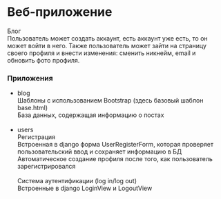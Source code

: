 # Веб-приложение 
Блог<br>
Пользователь может создать аккаунт, есть аккаунт уже есть,
то он может войти в него.
Также пользователь может зайти на страницу своего профиля и внести изменения: сменить никнейм, 
email и обновить фото профиля.

### Приложения
- blog<br>
Шаблоны с использованием Bootstrap (здесь базовый шаблон base.html)<br>
База данных, содержащая информацию о постах<br><br>
- users<br> 
Регистрация<br>
Встроенная в django форма UserRegisterForm, которая проверяет пользовательский ввод и сохраняет информацию в БД
Автоматическое создание профиля после того, как пользователь зарегистрировался
<br><br>
Система аутентификации (log in/log out)<br>
Встроенные в django LoginView и LogoutView
